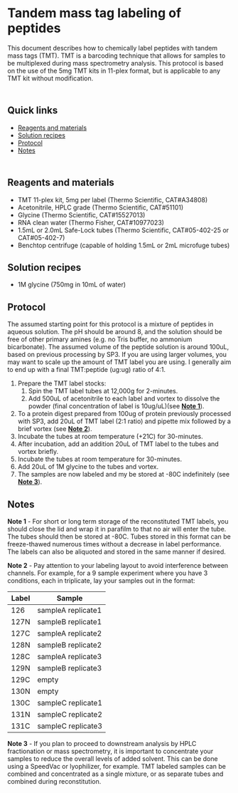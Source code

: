 # Tandem mass tag labeling of peptides <!-- omit in toc -->

This document describes how to chemically label peptides with tandem mass tags (TMT). TMT is a barcoding technique that allows for samples to be multiplexed during mass spectrometry analysis. This protocol is based on the use of the 5mg TMT kits in 11-plex format, but is applicable to any TMT kit without modification.

<hr style="height:6pt; visibility:hidden;" />

## Quick links <!-- omit in toc -->

- [Reagents and materials](#reagents-and-materials)
- [Solution recipes](#solution-recipes)
- [Protocol](#protocol)
- [Notes](#notes)

<hr style="height:6pt; visibility:hidden;" />

<span id="reagents-and-materials"></span>

## Reagents and materials

- TMT 11-plex kit, 5mg per label (Thermo Scientific, CAT#A34808)
- Acetonitrile, HPLC grade (Thermo Scientific, CAT#51101)
- Glycine (Thermo Scientific, CAT#15527013)
- RNA clean water (Thermo Fisher, CAT#10977023)
- 1.5mL or 2.0mL Safe-Lock tubes (Thermo Scientific, CAT#05-402-25 or CAT#05-402-7)
- Benchtop centrifuge (capable of holding 1.5mL or 2mL microfuge tubes)

<span id="solution-recipes"></span>

## Solution recipes

- 1M glycine (750mg in 10mL of water)

<span id="protocol"></span>

## Protocol

The assumed starting point for this protocol is a mixture of peptides in aqueous solution. The pH should be around 8, and the solution should be free of other primary amines (e.g. no Tris buffer, no ammonium bicarbonate). The assumed volume of the peptide solution is around 100uL, based on previous processing by SP3. If you are using larger volumes, you may want to scale up the amount of TMT label you are using. I generally aim to end up with a final TMT:peptide (ug:ug) ratio of 4:1.

1. Prepare the TMT label stocks:
   1. Spin the TMT label tubes at 12,000g for 2-minutes.
   2. Add 500uL of acetonitrile to each label and vortex to dissolve the powder (final concentration of label is 10ug/uL)(see [**Note 1**](#note1)).
2. To a protein digest prepared from 100ug of protein previously processed with SP3, add 20uL of TMT label (2:1 ratio) and pipette mix followed by a brief vortex (see [**Note 2**](#note2)).
3. Incubate the tubes at room temperature (+21C) for 30-minutes.
4. After incubation, add an addition 20uL of TMT label to the tubes and vortex briefly.
5. Incubate the tubes at room temperature for 30-minutes.
6. Add 20uL of 1M glycine to the tubes and vortex.
7. The samples are now labeled and my be stored at -80C indefinitely (see [**Note 3**](#note3)).

<span id="notes"></span>

## Notes

<span id="note1"></span>

**Note 1** - For short or long term storage of the reconstituted TMT labels, you should close the lid and wrap it in parafilm to that no air will enter the tube. The tubes should then be stored at -80C. Tubes stored in this format can be freeze-thawed numerous times without a decrease in label performance. The labels can also be aliquoted and stored in the same manner if desired.

<span id="note2"></span>

**Note 2** - Pay attention to your labeling layout to avoid interference between channels. For example, for a 9 sample experiment where you have 3 conditions, each in triplicate, lay your samples out in the format:

Label | Sample
---------|----------
 126 | sampleA replicate1
 127N | sampleB replicate1
 127C | sampleA replicate2
 128N | sampleB replicate2
 128C | sampleA replicate3
 129N | sampleB replicate3
 129C | empty
 130N | empty
 130C | sampleC replicate1
 131N | sampleC replicate2
 131C | sampleC replicate3

<span id="note3"></span>

**Note 3** - If you plan to proceed to downstream analysis by HPLC fractionation or mass spectrometry, it is important to concentrate your samples to reduce the overall levels of added solvent. This can be done using a SpeedVac or lyophilizer, for example. TMT labeled samples can be combined and concentrated as a single mixture, or as separate tubes and combined during reconstitution.
